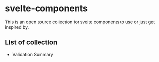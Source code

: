 # svelte-components
This is an open source collection for svelte components to use or just get inspired by.

## List of collection
- Validation Summary
